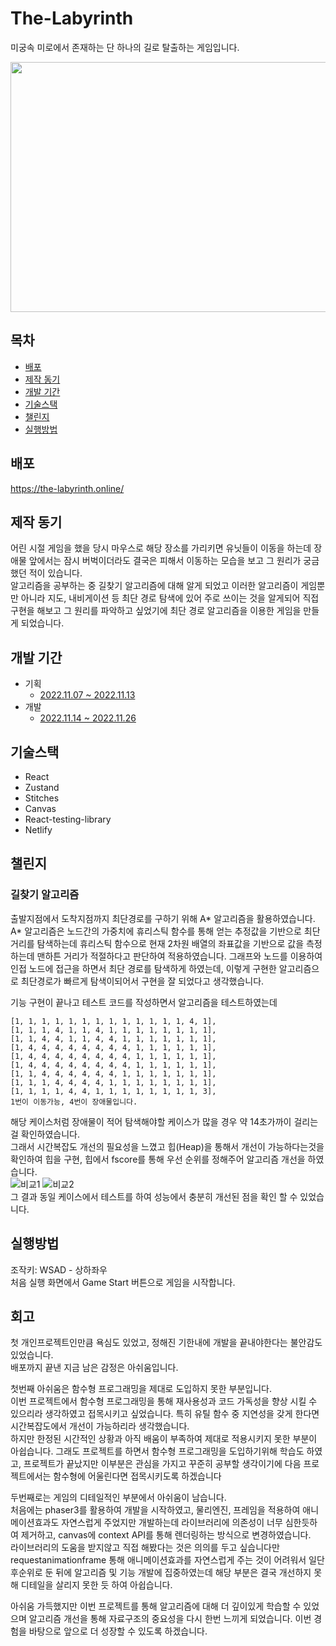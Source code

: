 # The-Labyrinth

미궁속 미로에서 존재하는 단 하나의 길로 탈출하는 게임입니다.<br>

<p align="center">

<img src="https://user-images.githubusercontent.com/101446818/203972850-9d75b876-4385-4c04-9982-bc4c1ab2004c.png"  width="600" height="400"/>
<p/>

## 목차

- [배포](#배포)
- [제작 동기](#제작-동기)
- [개발 기간](#개발-기간)
- [기술스택](#기술스택)
- [챌린지](#챌린지)
- [실행방법](#실행방법)

## 배포

https://the-labyrinth.online/

## 제작 동기

어린 시절 게임을 했을 당시 마우스로 해당 장소를 가리키면 유닛들이 이동을 하는데 장애물 앞에서는 잠시 버벅이더라도 결국은 피해서 이동하는 모습을 보고 그 원리가 궁금했던 적이 있습니다. <br>
알고리즘을 공부하는 중 길찾기 알고리즘에 대해 알게 되었고 이러한 알고리즘이 게임뿐만 아니라 지도, 내비게이션 등 최단 경로 탐색에 있어 주로 쓰이는 것을
알게되어 직접 구현을 해보고 그 원리를 파악하고 싶었기에 최단 경로 알고리즘을 이용한 게임을 만들게 되었습니다.

## 개발 기간

- 기획
  - [2022.11.07 ~ 2022.11.13](https://www.notion.so/eb51050ccbd84cda8fff35496284f097)
- 개발
  - [2022.11.14 ~ 2022.11.26](https://www.notion.so/06bae5eaa5454a5ba605117906cf0057?v=bfd28deb2099447086e057251b75db68)

## 기술스택

- React
- Zustand
- Stitches
- Canvas
- React-testing-library
- Netlify

## 챌린지

### 길찾기 알고리즘

출발지점에서 도착지점까지 최단경로를 구하기 위해 A* 알고리즘을 활용하였습니다.<br>
A* 알고리즘은 노드간의 가중치에 휴리스틱 함수를 통해 얻는 추정값을 기반으로 최단 거리를 탐색하는데 휴리스틱 함수으로 현재 2차원 배열의 좌표값을 기반으로 값을 측정하는데 맨하튼 거리가 적절하다고 판단하여 적용하였습니다.
그래프와 노드를 이용하여 인접 노드에 접근을 하면서 최단 경로를 탐색하게 하였는데, 이렇게 구현한 알고리즘으로 최단경로가 빠르게 탐색이되어서 구현을 잘 되었다고 생각했습니다.  


기능 구현이 끝나고 테스트 코드를 작성하면서 알고리즘을 테스트하였는데 <br>

```[2, 1, 1, 1, 1, 1, 1, 1, 4, 1, 1, 1, 1, 1, 1],
[1, 1, 1, 1, 1, 1, 1, 1, 1, 1, 1, 1, 1, 4, 1],
[1, 1, 1, 4, 1, 1, 4, 1, 1, 1, 1, 1, 1, 1, 1],
[1, 1, 4, 4, 1, 1, 4, 4, 1, 1, 1, 1, 1, 1, 1],
[1, 4, 4, 4, 4, 4, 4, 4, 4, 1, 1, 1, 1, 1, 1],
[1, 4, 4, 4, 4, 4, 4, 4, 4, 1, 1, 1, 1, 1, 1],
[1, 4, 4, 4, 4, 4, 4, 4, 4, 1, 1, 1, 1, 1, 1],
[1, 1, 4, 4, 4, 4, 4, 4, 1, 1, 1, 1, 1, 1, 1],
[1, 1, 1, 4, 4, 4, 4, 1, 1, 1, 1, 1, 1, 1, 1],
[1, 1, 1, 1, 4, 4, 1, 1, 1, 1, 1, 1, 1, 1, 3],
1번이 이동가능, 4번이 장애물입니다.
```

해당 케이스처럼 장애물이 적어 탐색해야할 케이스가 많을 경우 약 14초가까이 걸리는 걸 확인하였습니다.<br>
그래서 시간복잡도 개선의 필요성을 느꼈고 힙(Heap)을 통해서 개선이 가능하다는것을 확인하여
힙을 구현, 힙에서 fscore를 통해 우선 순위를 정해주어 알고리즘 개선을 하였습니다.
<br>
![비교1](https://user-images.githubusercontent.com/101446818/204138381-391e5c61-e96d-4f4a-8852-f06c2e5cc09b.png)
![비교2](https://user-images.githubusercontent.com/101446818/204138686-ecaf5a55-aed2-4f6a-b0cd-dfddf98e60b8.png)
<br>
그 결과 동일 케이스에서 테스트를 하여 성능에서 충분히 개선된 점을 확인 할 수 있었습니다.

## 실행방법

조작키: WSAD - 상하좌우<br>
처음 실행 화면에서 Game Start 버튼으로 게임을 시작합니다.

## 회고

첫 개인프로젝트인만큼 욕심도 있었고, 정해진 기한내에 개발을 끝내야한다는 불안감도 있었습니다. <br>
배포까지 끝낸 지금 남은 감정은 아쉬움입니다. <br>


첫번째 아쉬움은 함수형 프로그래밍을 제대로 도입하지 못한 부분입니다.<br>
이번 프로젝트에서 함수형 프로그래밍을 통해 재사용성과 코드 가독성을 향상 시킬 수 있으리라 생각하였고 접목시키고 싶었습니다.
특히 유틸 함수 중 지연성을 갖게 한다면 시간복잡도에서 개선이 가능하리라 생각했습니다.<br>
하지만 한정된 시간적인 상황과 아직 배움이 부족하여 제대로 적용시키지 못한 부분이 아쉽습니다. 그래도 프로젝트를 하면서
함수형 프로그래밍을 도입하기위해 학습도 하였고, 프로젝트가 끝났지만 이부분은 관심을 가지고 꾸준히 공부할 생각이기에 다음 프로젝트에서는 함수형에 어울린다면 접목시키도록 하겠습니다<br>


두번째로는 게임의 디테일적인 부분에서 아쉬움이 남습니다.<br>
처음에는 phaser3를 활용하여 개발을 시작하였고, 물리엔진, 프레임을 적용하여 애니메이션효과도 자연스럽게 주었지만 개발하는데 라이브러리에 의존성이 너무 심한듯하여 제거하고, canvas에 context API를 통해 렌더링하는 방식으로 변경하였습니다.<br>
라이브러리의 도움을 받지않고 직접 해봤다는 것은 의의를 두고 싶습니다만
requestanimationframe 통해 애니메이션효과를 자연스럽게 주는 것이 어려워서 일단 후순위로 둔 뒤에 알고리즘 및 기능 개발에 집중하였는데 해당 부분은 결국 개선하지 못해 디테일을 살리지 못한 듯 하여 아쉽습니다.
<br>


아쉬움 가득했지만 이번 프로젝트를 통해 알고리즘에 대해 더 깊이있게 학습할 수 있었으며 알고리즘 개선을 통해 자료구조의 중요성을 다시 한번 느끼게 되었습니다. 이번 경험을 바탕으로 앞으로 더 성장할 수 있도록 하겠습니다.
